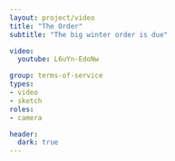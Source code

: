 ```yaml
---
layout: project/video
title: "The Order"
subtitle: "The big winter order is due"

video:
  youtube: L6uYn-EdoNw

group: terms-of-service
types:
- video
- sketch
roles:
- camera

header:
  dark: true
---
```


